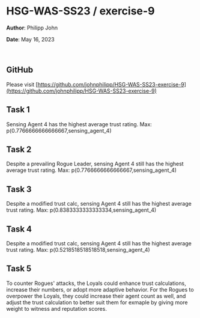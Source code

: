 # HSG-WAS-SS23 / exercise-9

**Author**: Philipp John

**Date**: May 16, 2023

<br>

## GitHub

Please visit [https://github.com/johnphilipp/HSG-WAS-SS23-exercise-9](https://github.com/johnphilipp/HSG-WAS-SS23-exercise-9)

## Task 1

Sensing Agent 4 has the highest average trust rating.
Max: p(0.7766666666666667,sensing_agent_4)

## Task 2

Despite a prevailing Rogue Leader, sensing Agent 4 still has the highest average trust rating.
Max: p(0.7766666666666667,sensing_agent_4)

## Task 3

Despite a modified trust calc, sensing Agent 4 still has the highest average trust rating.
Max: p(0.8383333333333334,sensing_agent_4)

## Task 4

Despite a modified trust calc, sensing Agent 4 still has the highest average trust rating.
Max: p(0.5218518518518518,sensing_agent_4)

## Task 5

To counter Rogues' attacks, the Loyals could enhance trust calculations, increase their numbers, or adopt more adaptive behavior. For the Rogues to overpower the Loyals, they could increase their agent count as well, and adjust the trust calculation to better suit them for exmaple by giving more weight to witness and reputation scores.
